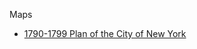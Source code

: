 Maps

* [1790-1799 Plan of the City of New York](https://digitalcollections.nypl.org/items/5e66b3e8-e8ff-d471-e040-e00a180654d7)
